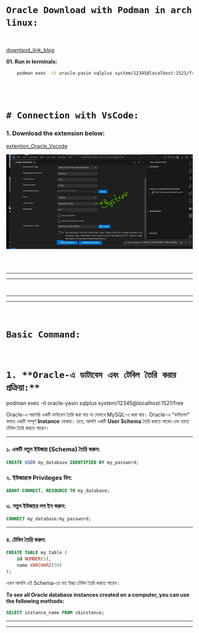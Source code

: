 <br>

# `Oracle Download with Podman in arch linux: `

<br>


[downlaod_link_blog](https://sharafat.is-a.dev/notes/oracle-db/)

**01. Run in terminals:**
```bash
    podman exec -it oracle-yasin sqlplus system/12345@localhost:1521/free
```

<br>
<br>

# `# Connection with VsCode: `

### 1. Download the extension below: 

[extention_Oracle_Vscode](https://marketplace.visualstudio.com/items?itemName=Oracle.sql-developer)

![image](img/image01.png)

<br>
<br>

---
---

<br>

---
---

<br>

# `Basic Command:`

<br>

# `1. **Oracle-এ ডাটাবেস এবং টেবিল তৈরি করার প্রক্রিয়া:**`  
podman exec -it oracle-yasin sqlplus system/12345@localhost:1521/free

Oracle-এ সরাসরি একটি ডাটাবেস তৈরি করা যায় না যেভাবে MySQL-এ করা যায়। Oracle-এ "ডাটাবেস" বলতে একটি সম্পূর্ণ **Instance** বোঝায়। তবে, আপনি একটি **User Schema** তৈরি করতে পারেন এবং তাতে টেবিল তৈরি করতে পারেন।  

---

### **১. একটি নতুন ইউজার (Schema) তৈরি করুন:**
```sql
CREATE USER my_database IDENTIFIED BY my_password;
```

### **২. ইউজারকে Privileges দিন:**
```sql
GRANT CONNECT, RESOURCE TO my_database;
```

### **৩. নতুন ইউজারে লগ ইন করুন:**
```sql
CONNECT my_database/my_password;
```

---

### **৪. টেবিল তৈরি করুন:**
```sql
CREATE TABLE my_table (
    id NUMBER(5),
    name VARCHAR2(50)
);
```

এখন আপনি এই Schema-তে যত ইচ্ছা টেবিল তৈরি করতে পারেন। 


**To see all Oracle database instances created on a computer, you can use the following methods:**

```sql
SELECT instance_name FROM v$instance;
```

---
---

<br>


